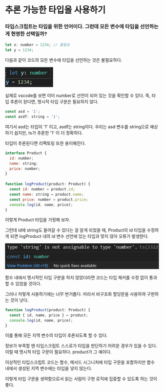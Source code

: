 # 추론 가능한 타입을 사용하기

### 타입스크립트는 타입을 위한 언어이다. 그런데 모든 변수에 타입을 선언하는 게 현명한 선택일까?

```js
let x: number = 1234; // 불필요
let y = 1234;
```

다음과 같이 코드의 모든 변수에 타입을 선언하는 것은 불필요하다.

![](./image/let.png)

실제로 vscode를 보면 이미 number로 선언이 되어 있는 것을 확인할 수 있다.
즉, 타입 추론이 된다면, 명시적 타입 구문은 필요하지 않다.

```js
const asd = '1';
const asdf: string = '1';
```

여기서 asd는 타입이 '1' 이고, asdf는 string이다. 우리는 asd 변수를 string으로 예상하기 쉽지만, ts가 추론한 '1' 이 더 정확하다.

타입이 추론된다면 리팩토링 또한 용이해진다.

```js
interface Product {
  id: number;
  name: string;
  price: number;
}

function logProduct(product: Product) {
  const id: number = product.id;
  const name: string = product.name;
  const price: number = product.price;
  console.log(id, name, price);
}
```

이렇게 Product 타입을 가정해 보자.

그런데 id에 string도 들어갈 수 있다는 걸 알게 되었을 때, Product의 id 타입을 수정하게 되면 logProduct 내의 id 변수 선언에 있는 타입과 맞지 않아 오류가 발생한다.

![alt text](./image/typeError.png)

함수 내에서 명시적인 타입 구분을 하지 않았더라면 코드는 타입 체커를 수정 없이 통과할 수 있었을 것이다.

그러나 저렇게 사용하기에는 너무 번거롭다. 따라서 비구조화 할당문을 사용하여 구현하는 것이 낫다.

```js
function logProduct(product: Product) {
  const { id, name, price } = product;
  console.log(id, name, price);
}
```

이를 통해 모든 지역 변수의 타입이 추론되도록 할 수 있다.

정보가 부족할 땐 타입스크립트 스스로가 타입을 판단하기 어려운 경우가 있을 수 있다. 이럴 때 명시적 타입 구문이 필요하다. product가 그 예이다.

이상적인 타입스크립트 코드는 함수, 메서드 시그니처에 타입 구문을 포함하지만 함수 내에서 생성된 지역 변수에는 타입을 넣지 않는다.

이렇게 타입 구문을 생략함으로서 읽는 사람이 구현 로직에 집중할 수 있도록 하는 것이 좋다.
